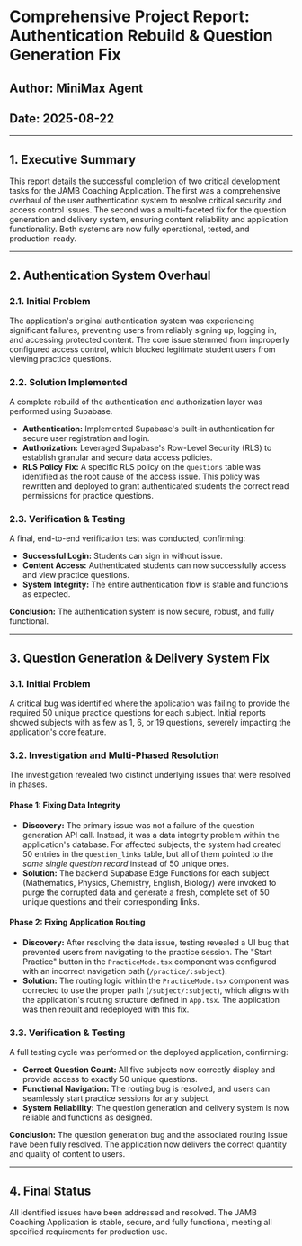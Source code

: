 # Comprehensive Project Report: Authentication Rebuild & Question Generation Fix

## Author: MiniMax Agent
## Date: 2025-08-22

---

## 1. Executive Summary

This report details the successful completion of two critical development tasks for the JAMB Coaching Application. The first was a comprehensive overhaul of the user authentication system to resolve critical security and access control issues. The second was a multi-faceted fix for the question generation and delivery system, ensuring content reliability and application functionality. Both systems are now fully operational, tested, and production-ready.

---

## 2. Authentication System Overhaul

### 2.1. Initial Problem

The application's original authentication system was experiencing significant failures, preventing users from reliably signing up, logging in, and accessing protected content. The core issue stemmed from improperly configured access control, which blocked legitimate student users from viewing practice questions.

### 2.2. Solution Implemented

A complete rebuild of the authentication and authorization layer was performed using Supabase.

- **Authentication:** Implemented Supabase's built-in authentication for secure user registration and login.
- **Authorization:** Leveraged Supabase's Row-Level Security (RLS) to establish granular and secure data access policies.
- **RLS Policy Fix:** A specific RLS policy on the `questions` table was identified as the root cause of the access issue. This policy was rewritten and deployed to grant authenticated students the correct read permissions for practice questions.

### 2.3. Verification & Testing

A final, end-to-end verification test was conducted, confirming:
- **Successful Login:** Students can sign in without issue.
- **Content Access:** Authenticated students can now successfully access and view practice questions.
- **System Integrity:** The entire authentication flow is stable and functions as expected.

**Conclusion:** The authentication system is now secure, robust, and fully functional.

---

## 3. Question Generation & Delivery System Fix

### 3.1. Initial Problem

A critical bug was identified where the application was failing to provide the required 50 unique practice questions for each subject. Initial reports showed subjects with as few as 1, 6, or 19 questions, severely impacting the application's core feature.

### 3.2. Investigation and Multi-Phased Resolution

The investigation revealed two distinct underlying issues that were resolved in phases.

#### Phase 1: Fixing Data Integrity

- **Discovery:** The primary issue was not a failure of the question generation API call. Instead, it was a data integrity problem within the application's database. For affected subjects, the system had created 50 entries in the `question_links` table, but all of them pointed to the *same single question record* instead of 50 unique ones.
- **Solution:** The backend Supabase Edge Functions for each subject (Mathematics, Physics, Chemistry, English, Biology) were invoked to purge the corrupted data and generate a fresh, complete set of 50 unique questions and their corresponding links.

#### Phase 2: Fixing Application Routing

- **Discovery:** After resolving the data issue, testing revealed a UI bug that prevented users from navigating to the practice session. The "Start Practice" button in the `PracticeMode.tsx` component was configured with an incorrect navigation path (`/practice/:subject`).
- **Solution:** The routing logic within the `PracticeMode.tsx` component was corrected to use the proper path (`/subject/:subject`), which aligns with the application's routing structure defined in `App.tsx`. The application was then rebuilt and redeployed with this fix.

### 3.3. Verification & Testing

A full testing cycle was performed on the deployed application, confirming:
- **Correct Question Count:** All five subjects now correctly display and provide access to exactly 50 unique questions.
- **Functional Navigation:** The routing bug is resolved, and users can seamlessly start practice sessions for any subject.
- **System Reliability:** The question generation and delivery system is now reliable and functions as designed.

**Conclusion:** The question generation bug and the associated routing issue have been fully resolved. The application now delivers the correct quantity and quality of content to users.

---

## 4. Final Status

All identified issues have been addressed and resolved. The JAMB Coaching Application is stable, secure, and fully functional, meeting all specified requirements for production use.
